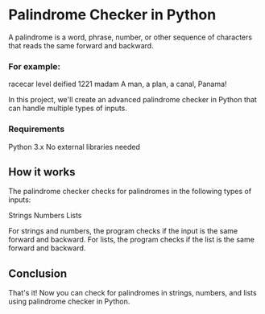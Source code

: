 # Palindrome Checker in Python
A palindrome is a word, phrase, number, or other sequence of characters that reads the same forward and backward.

### For example:

racecar
level
deified
1221
madam
A man, a plan, a canal, Panama!

In this project, we'll create an advanced palindrome checker in Python that can handle multiple types of inputs.

### Requirements
Python 3.x
No external libraries needed

## How it works
The palindrome checker checks for palindromes in the following types of inputs:

Strings
Numbers
Lists

For strings and numbers, the program checks if the input is the same forward and backward. For lists, the program checks if the list is the same forward and backward.


## Conclusion
That's it! Now you can check for palindromes in strings, numbers, and lists using palindrome checker in Python.